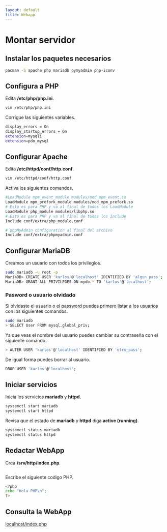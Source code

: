 ```yaml
---
layout: default
title: Webapp
---
```


# Montar servidor

## Instalar los paquetes necesarios
```bash
pacman -S apache php mariadb pymyadmin php-iconv
```

## Configura a PHP
Edita **/etc/php/php.ini**.
```bash
vim /etc/php/php.ini
```
Corrigue las siguientes variables.
```bash
display_errors = On
display_startup_errors = On
extension=mysqli
extension=pdo_mysql

```

## Configurar Apache
Edita **/etc/httpd/conf/http.conf**.
```bash
vim /etc/httpd/conf/http.conf
```
Activa los siguientes comandos.
```bash
#LoadModule mpm_event_module modules/mod_mpm_event.so
LoadModule mpm_prefork_module modules/mod_mpm_prefork.so
# Esto es para PHP y va al final de todos los LoadModule
LoadModule php_module modules/libphp.so
# Esto es para PHP y va al final de todos los Include
Include conf/extra/php_module.conf

# phpMyAdmin configuration al final del archivo
Include conf/extra/phpmyadmin.conf
```

## Configurar MariaDB
Creamos un usuario con todos los privilegios.
```bash
sudo mariadb -u root -p
MariaDB> CREATE USER 'karlos'@'localhost' IDENTIFIED BY 'algun_pass';
MariaDB> GRANT ALL PRIVILEGES ON mydb.* TO 'karlos'@'localhost';
```
### Pasword o usuario olvidado
Si olvidaste el usuario o el password puedes primero listar a los usuarios con los siguientes comandos.
```bash
sudo mariadb
> SELECT User FROM mysql.global_priv;
```
Ya que veas el nombre del usuario puedes cambiar su contraseña con el siguiente comando.
```bash
> ALTER USER 'karlos'@'localhost' IDENTIFIED BY 'otro_pass';
```
De igual forma puedes borrar al usuario.
```bash
DROP USER 'karlos'@'localhost';
```

## Iniciar servicios
Inicia los servicios **mariadb** y **httpd**.
```bash
systemctl start mariadb
systemctl start httpd
```
Revisa que el estado de **mariadb** y **httpd** diga **active (running)**.
```bash
systemctl status mariadb
systemctl status httpd
```

## Redactar WebApp
Crea **/srv/http/index.php**.
```bash
```
Escribe el siguiente codigo PHP.
```bash
<?php
echo "Hola PHP\n";
?>
```

## Consulta la WebApp
[localhost/index.php](localhost/index.php)
